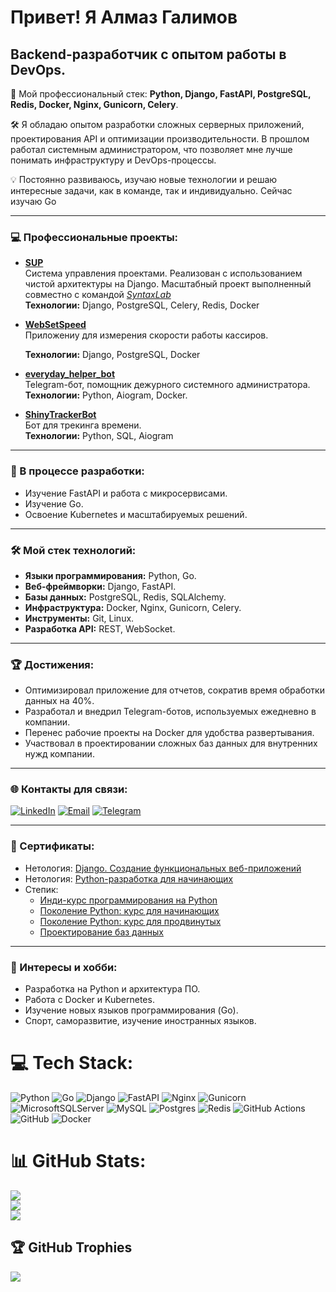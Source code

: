 Привет! Я Алмаз Галимов
=======================

Backend-разработчик с опытом работы в DevOps.
---------------------------------------------------------

🚀 Мой профессиональный стек: **Python, Django, FastAPI, PostgreSQL, Redis, Docker, Nginx, Gunicorn, Celery**.

🛠 Я обладаю опытом разработки сложных серверных приложений, проектирования API и оптимизации производительности. В прошлом работал системным администратором, что позволяет мне лучше понимать инфраструктуру и DevOps-процессы.

💡 Постоянно развиваюсь, изучаю новые технологии и решаю интересные задачи, как в команде, так и индивидуально. Сейчас изучаю Go

---

### 💻 Профессиональные проекты:

- **[SUP](https://github.com/Synt4xL4b/sup-backend-2)**  
  Система управления проектами. Реализован с использованием чистой архитектуры на Django. Масштабный проект выполненный совместно с командой *[SyntaxLab](https://github.com/Synt4xL4b)*  
  **Технологии:** Django, PostgreSQL, Celery, Redis, Docker

- **[WebSetSpeed](https://github.com/SoulStalker/WebSetSpeed)**  
  Приложениу для измерения скорости работы кассиров.
   
  **Технологии:** Django, PostgreSQL, Docker

- **[everyday_helper_bot](https://github.com/SoulStalker/everyday_helper_bot)**  
  Telegram-бот, помощник дежурного системного администратора.  
  **Технологии:** Python, Aiogram, Docker.

- **[ShinyTrackerBot](https://github.com/SoulStalker/ShinyTrackerBot)**  
  Бот для трекинга времени.  
  **Технологии:** Python, SQL, Aiogram

---

### 🚀 В процессе разработки:

- Изучение FastAPI и работа с микросервисами.
- Изучение Go.
- Освоение Kubernetes и масштабируемых решений.

---

### 🛠️ Мой стек технологий:

- **Языки программирования:** Python, Go.
- **Веб-фреймворки:** Django, FastAPI.
- **Базы данных:** PostgreSQL, Redis, SQLAlchemy.
- **Инфраструктура:** Docker, Nginx, Gunicorn, Celery.
- **Инструменты:** Git, Linux.
- **Разработка API:** REST, WebSocket.

---

### 🏆 Достижения:

- Оптимизировал приложение для отчетов, сократив время обработки данных на 40%.
- Разработал и внедрил Telegram-ботов, используемых ежедневно в компании.
- Перенес рабочие проекты на Docker для удобства развертывания.
- Участвовал в проектировании сложных баз данных для внутренних нужд компании.

---

### 🌐 Контакты для связи:

[![LinkedIn](https://img.shields.io/badge/LinkedIn-%230077B5.svg?logo=linkedin&logoColor=white)](https://linkedin.com/in/almaz-galimov)
[![Email](https://img.shields.io/badge/Email-D14836?logo=gmail&logoColor=white)](mailto:almazpython@gmail.com)
[![Telegram](https://img.shields.io/badge/Telegram-%230088cc.svg?logo=telegram&logoColor=white)](https://t.me/soulstalk3r)

---

### 🥇 Сертификаты:

- Нетология: [Django. Создание функциональных веб-приложений](https://github.com/SoulStalker/SoulStalker/blob/main/nl_django.pdf)
- Нетология: [Python-разработка для начинающих](https://github.com/SoulStalker/SoulStalker/blob/15580a3fae59d822430146dc5c282c0ef5176093/nl_python.pdf)
- Степик:
  + [Инди-курс программирования на Python](https://github.com/SoulStalker/SoulStalker/blob/b42e00c5d999a7a666f70f4e27b551d229768a4d/py_indie.pdf)
  + [Поколение Python: курс для начинающих](https://github.com/SoulStalker/SoulStalker/blob/b42e00c5d999a7a666f70f4e27b551d229768a4d/pygen_0.pdf)
  + [Поколение Python: курс для продвинутых](https://github.com/SoulStalker/SoulStalker/blob/b42e00c5d999a7a666f70f4e27b551d229768a4d/pygen_1.pdf)
  + [Проектирование баз данных](https://github.com/SoulStalker/SoulStalker/blob/b42e00c5d999a7a666f70f4e27b551d229768a4d/sql_project.pdf)

---

### 🎯 Интересы и хобби:
- Разработка на Python и архитектура ПО.
- Работа с Docker и Kubernetes.
- Изучение новых языков программирования (Go).
- Спорт, саморазвитие, изучение иностранных языков.

# 💻 Tech Stack:
![Python](https://img.shields.io/badge/python-3670A0?style=for-the-badge&logo=python&logoColor=ffdd54) ![Go](https://img.shields.io/badge/go-%2300ADD8.svg?style=for-the-badge&logo=go&logoColor=white) ![Django](https://img.shields.io/badge/django-%23092E20.svg?style=for-the-badge&logo=django&logoColor=white) ![FastAPI](https://img.shields.io/badge/FastAPI-005571?style=for-the-badge&logo=fastapi) ![Nginx](https://img.shields.io/badge/nginx-%23009639.svg?style=for-the-badge&logo=nginx&logoColor=white) ![Gunicorn](https://img.shields.io/badge/gunicorn-%298729.svg?style=for-the-badge&logo=gunicorn&logoColor=white) ![MicrosoftSQLServer](https://img.shields.io/badge/Microsoft%20SQL%20Server-CC2927?style=for-the-badge&logo=microsoft%20sql%20server&logoColor=white) ![MySQL](https://img.shields.io/badge/mysql-4479A1.svg?style=for-the-badge&logo=mysql&logoColor=white) ![Postgres](https://img.shields.io/badge/postgres-%23316192.svg?style=for-the-badge&logo=postgresql&logoColor=white) ![Redis](https://img.shields.io/badge/redis-%23DD0031.svg?style=for-the-badge&logo=redis&logoColor=white) ![GitHub Actions](https://img.shields.io/badge/github%20actions-%232671E5.svg?style=for-the-badge&logo=githubactions&logoColor=white) ![GitHub](https://img.shields.io/badge/github-%23121011.svg?style=for-the-badge&logo=github&logoColor=white) ![Docker](https://img.shields.io/badge/docker-%230db7ed.svg?style=for-the-badge&logo=docker&logoColor=white)
# 📊 GitHub Stats:
![](https://github-readme-stats.vercel.app/api?username=SoulStalker&theme=transparent&hide_border=false&include_all_commits=true&count_private=true)<br/>
![](https://github-readme-streak-stats.herokuapp.com/?user=SoulStalker&theme=transparent&hide_border=false)<br/>
![](https://github-readme-stats.vercel.app/api/top-langs/?username=SoulStalker&theme=transparent&hide_border=false&include_all_commits=true&count_private=true&layout=compact&hide=javascript,html,css)

## 🏆 GitHub Trophies
![](https://github-profile-trophy.vercel.app/?username=SoulStalker&theme=shades-of-purple&no-frame=false&no-bg=true&margin-w=4)

